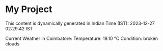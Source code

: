 # My Project

This content is dynamically generated in Indian Time (IST): 2023-12-27 02:29:42 IST


Current Weather in Coimbatore:
Temperature: 19.10 °C
Condition: broken clouds
